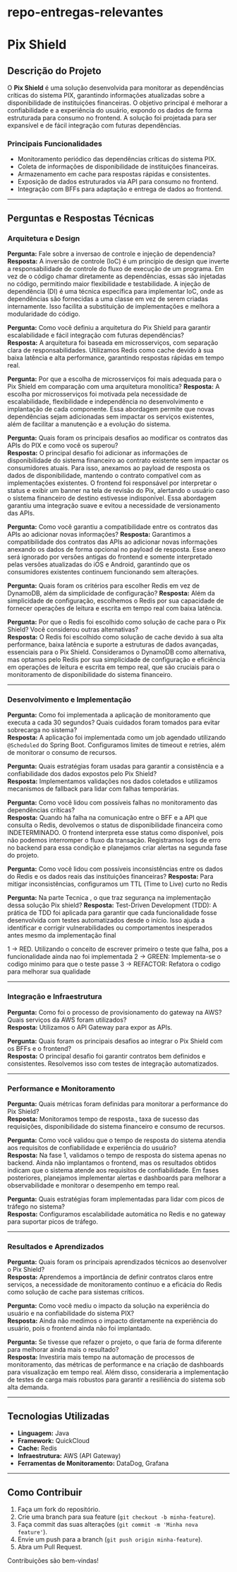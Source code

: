 # repo-entregas-relevantes

# Pix Shield

## Descrição do Projeto

O **Pix Shield** é uma solução desenvolvida para monitorar as dependências críticas do sistema PIX, garantindo informações atualizadas sobre a disponibilidade de instituições financeiras. O objetivo principal é melhorar a confiabilidade e a experiência do usuário, expondo os dados de forma estruturada para consumo no frontend. A solução foi projetada para ser expansível e de fácil integração com futuras dependências.

### Principais Funcionalidades

- Monitoramento periódico das dependências críticas do sistema PIX.
- Coleta de informações de disponibilidade de instituições financeiras.
- Armazenamento em cache para respostas rápidas e consistentes.
- Exposição de dados estruturados via API para consumo no frontend.
- Integração com BFFs para adaptação e entrega de dados ao frontend.

---

## Perguntas e Respostas Técnicas

### **Arquitetura e Design**

**Pergunta:** Fale sobre a inversao de controle e injeção de dependencia?
**Resposta:** A inversão de controle (IoC) é um princípio de design que inverte a responsabilidade de controle do fluxo de execução de um programa. Em vez de o código chamar diretamente as dependências, essas são injetadas no código, permitindo maior flexibilidade e testabilidade. A injeção de dependência (DI) é uma técnica específica para implementar IoC, onde as dependências são fornecidas a uma classe em vez de serem criadas internamente. Isso facilita a substituição de implementações e melhora a modularidade do código.

**Pergunta:** Como você definiu a arquitetura do Pix Shield para garantir escalabilidade e fácil integração com futuras dependências?  
**Resposta:** A arquitetura foi baseada em microsserviços, com separação clara de responsabilidades. Utilizamos Redis como cache devido à sua baixa latência e alta performance, garantindo respostas rápidas em tempo real.

**Pergunta:** Por que a escolha de microsserviços foi mais adequada para o Pix Shield em comparação com uma arquitetura monolítica?
**Resposta:** A escolha por microsserviços foi motivada pela necessidade de escalabilidade, flexibilidade e independência no desenvolvimento e implantação de cada componente. Essa abordagem permite que novas dependências sejam adicionadas sem impactar os serviços existentes, além de facilitar a manutenção e a evolução do sistema.

**Pergunta:** Quais foram os principais desafios ao modificar os contratos das APIs do PIX e como você os superou?  
**Resposta:** O principal desafio foi adicionar as informações de disponibilidade do sistema financeiro ao contrato existente sem impactar os consumidores atuais. Para isso, anexamos ao payload de resposta os dados de disponibilidade, mantendo o contrato compatível com as implementações existentes. O frontend foi responsável por interpretar o status e exibir um banner na tela de revisão do Pix, alertando o usuário caso o sistema financeiro de destino estivesse indisponível. Essa abordagem garantiu uma integração suave e evitou a necessidade de versionamento das APIs.

**Pergunta:** Como você garantiu a compatibilidade entre os contratos das APIs ao adicionar novas informações?
**Resposta:** Garantimos a compatibilidade dos contratos das APIs ao adicionar novas informações anexando os dados de forma opcional no payload de resposta. Esse anexo será ignorado por versões antigas do frontend e somente interpretado pelas versões atualizadas do iOS e Android, garantindo que os consumidores existentes continuem funcionando sem alterações.


**Pergunta:** Quais foram os critérios para escolher Redis em vez de DynamoDB, além da simplicidade de configuração?
**Resposta:** Além da simplicidade de configuração, escolhemos o Redis por sua capacidade de fornecer operações de leitura e escrita em tempo real com baixa latência.

**Pergunta:** Por que o Redis foi escolhido como solução de cache para o Pix Shield? Você considerou outras alternativas?  
**Resposta:** O Redis foi escolhido como solução de cache devido à sua alta performance, baixa latência e suporte a estruturas de dados avançadas, essenciais para o Pix Shield. Consideramos o DynamoDB como alternativa, mas optamos pelo Redis por sua simplicidade de configuração e eficiência em operações de leitura e escrita em tempo real, que são cruciais para o monitoramento de disponibilidade do sistema financeiro.

---

### **Desenvolvimento e Implementação**

**Pergunta:** Como foi implementada a aplicação de monitoramento que executa a cada 30 segundos? Quais cuidados foram tomados para evitar sobrecarga no sistema?  
**Resposta:** A aplicação foi implementada como um job agendado utilizando `@Scheduled` do Spring Boot. Configuramos limites de timeout e retries, além de monitorar o consumo de recursos.

**Pergunta:** Quais estratégias foram usadas para garantir a consistência e a confiabilidade dos dados expostos pelo Pix Shield?  
**Resposta:** Implementamos validações nos dados coletados e utilizamos mecanismos de fallback para lidar com falhas temporárias.

**Pergunta:** Como você lidou com possíveis falhas no monitoramento das dependências críticas?  
**Resposta:** Quando há falha na comunicação entre o BFF e a API que consulta o Redis, devolvemos o status de disponibilidade financeira como INDETERMINADO. O frontend interpreta esse status como disponível, pois não podemos interromper o fluxo da transação. Registramos logs de erro no backend para essa condição e planejamos criar alertas na segunda fase do projeto.

**Pergunta:** Como você lidou com possíveis inconsistências entre os dados do Redis e os dados reais das instituições financeiras?
**Resposta:** Para mitigar inconsistências, configuramos um TTL (Time to Live) curto no Redis

**Pergunta:** Na parte Tecnica , o que traz segurança na implementação dessa solução Pix shield?
**Resposta:** Test-Driven Development (TDD): A prática de TDD foi aplicada para garantir que cada funcionalidade fosse desenvolvida com testes automatizados desde o início. Isso ajuda a identificar e corrigir vulnerabilidades ou comportamentos inesperados antes mesmo da implementação final

1 -> RED. Utilizando o conceito de escrever primeiro o teste que falha, pos a funcionalidade ainda nao foi implementada
2 -> GREEN: Implementa-se o codigo minimo para que o teste passe
3 -> REFACTOR: Refatora o codigo para melhorar sua qualidade

---

### **Integração e Infraestrutura**

**Pergunta:** Como foi o processo de provisionamento do gateway na AWS? Quais serviços da AWS foram utilizados?  
**Resposta:** Utilizamos o API Gateway para expor as APIs.

**Pergunta:** Quais foram os principais desafios ao integrar o Pix Shield com os BFFs e o frontend?  
**Resposta:** O principal desafio foi garantir contratos bem definidos e consistentes. Resolvemos isso com testes de integração automatizados.

---

### **Performance e Monitoramento**

**Pergunta:** Quais métricas foram definidas para monitorar a performance do Pix Shield?  
**Resposta:** Monitoramos tempo de resposta., taxa de sucesso das requisições, disponibilidade do sistema financeiro e consumo de recursos.

**Pergunta:** Como você validou que o tempo de resposta do sistema atendia aos requisitos de confiabilidade e experiência do usuário?  
**Resposta:** Na fase 1, validamos o tempo de resposta do sistema apenas no backend. Ainda não implantamos o frontend, mas os resultados obtidos indicam que o sistema atende aos requisitos de confiabilidade. Em fases posteriores, planejamos implementar alertas e dashboards para melhorar a observabilidade e monitorar o desempenho em tempo real.

**Pergunta:** Quais estratégias foram implementadas para lidar com picos de tráfego no sistema?  
**Resposta:** Configuramos escalabilidade automática no Redis e no gateway para suportar picos de tráfego.

---

### **Resultados e Aprendizados**

**Pergunta:** Quais foram os principais aprendizados técnicos ao desenvolver o Pix Shield?  
**Resposta:** Aprendemos a importância de definir contratos claros entre serviços, a necessidade de monitoramento contínuo e a eficácia do Redis como solução de cache para sistemas críticos.

**Pergunta:** Como você mediu o impacto da solução na experiência do usuário e na confiabilidade do sistema PIX?  
**Resposta:** Ainda não medimos o impacto diretamente na experiência do usuário, pois o frontend ainda não foi implantado. 

**Pergunta:** Se tivesse que refazer o projeto, o que faria de forma diferente para melhorar ainda mais o resultado?  
**Resposta:** Investiria mais tempo na automação de processos de monitoramento, das métricas de performance e na criação de dashboards para visualização em tempo real. Além disso, consideraria a implementação de testes de carga mais robustos para garantir a resiliência do sistema sob alta demanda.

---

## Tecnologias Utilizadas

- **Linguagem:** Java
- **Framework:** QuickCloud
- **Cache:** Redis
- **Infraestrutura:** AWS (API Gateway)
- **Ferramentas de Monitoramento:** DataDog, Grafana

---

## Como Contribuir

1. Faça um fork do repositório.
2. Crie uma branch para sua feature (`git checkout -b minha-feature`).
3. Faça commit das suas alterações (`git commit -m 'Minha nova feature'`).
4. Envie um push para a branch (`git push origin minha-feature`).
5. Abra um Pull Request.

Contribuições são bem-vindas!